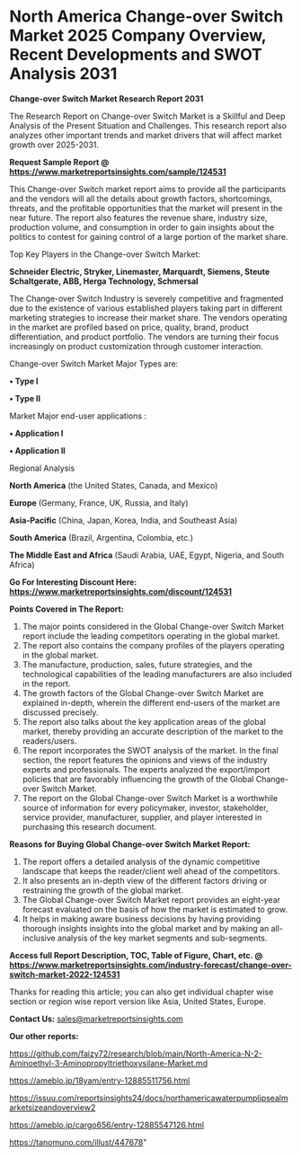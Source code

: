 # North America Change-over Switch Market 2025 Company Overview, Recent Developments and SWOT Analysis 2031

<strong>Change-over Switch Market Research Report 2031</strong>

The Research Report on Change-over Switch Market is a Skillful and Deep Analysis of the Present Situation and Challenges. This research report also analyzes other important trends and market drivers that will affect market growth over 2025-2031.

<strong>Request Sample Report @ <a href=https://www.marketreportsinsights.com/sample/124531>https://www.marketreportsinsights.com/sample/124531</a></strong>

This Change-over Switch market report aims to provide all the participants and the vendors will all the details about growth factors, shortcomings, threats, and the profitable opportunities that the market will present in the near future. The report also features the revenue share, industry size, production volume, and consumption in order to gain insights about the politics to contest for gaining control of a large portion of the market share.

Top Key Players in the Change-over Switch Market:

<strong>Schneider Electric, Stryker, Linemaster, Marquardt, Siemens, Steute Schaltgerate, ABB, Herga Technology, Schmersal</strong>

The Change-over Switch Industry is severely competitive and fragmented due to the existence of various established players taking part in different marketing strategies to increase their market share. The vendors operating in the market are profiled based on price, quality, brand, product differentiation, and product portfolio. The vendors are turning their focus increasingly on product customization through customer interaction.

Change-over Switch Market Major Types are:

<strong>• Type I

• Type II</strong>

Market Major end-user applications :

<strong>• Application I

• Application II</strong>

Regional Analysis

</u><strong><b>North America</b></strong> (the United States, Canada, and Mexico)

<strong><b>Europe </b></strong>(Germany, France, UK, Russia, and Italy)

<strong><b>Asia-Pacific</b></strong> (China, Japan, Korea, India, and Southeast Asia)

<strong><b>South America</b></strong> (Brazil, Argentina, Colombia, etc.)

<strong><b>The Middle East and Africa</b></strong> (Saudi Arabia, UAE, Egypt, Nigeria, and South Africa)

<strong>Go For Interesting Discount Here: <a href=https://www.marketreportsinsights.com/discount/124531>https://www.marketreportsinsights.com/discount/124531</a></strong>

<strong>Points Covered in The Report:</strong>
<ol>
  <li>The major points considered in the Global Change-over Switch Market report include the leading competitors operating in the global market.</li>
  <li>The report also contains the company profiles of the players operating in the global market.</li>
  <li>The manufacture, production, sales, future strategies, and the technological capabilities of the leading manufacturers are also included in the report.</li>
  <li>The growth factors of the Global Change-over Switch Market are explained in-depth, wherein the different end-users of the market are discussed precisely.</li>
  <li>The report also talks about the key application areas of the global market, thereby providing an accurate description of the market to the readers/users.</li>
  <li>The report incorporates the SWOT analysis of the market. In the final section, the report features the opinions and views of the industry experts and professionals. The experts analyzed the export/import policies that are favorably influencing the growth of the Global Change-over Switch Market.</li>
  <li>The report on the Global Change-over Switch Market is a worthwhile source of information for every policymaker, investor, stakeholder, service provider, manufacturer, supplier, and player interested in purchasing this research document.</li>
</ol>
<strong>Reasons for Buying Global Change-over Switch Market Report:</strong>

<ol>
  <li>The report offers a detailed analysis of the dynamic competitive landscape that keeps the reader/client well ahead of the competitors.</li>
  <li>It also presents an in-depth view of the different factors driving or restraining the growth of the global market.</li>
  <li>The Global Change-over Switch Market report provides an eight-year forecast evaluated on the basis of how the market is estimated to grow.</li>
  <li>It helps in making aware business decisions by having providing thorough insights insights into the global market and by making an all-inclusive analysis of the key market segments and sub-segments.</li>
</ol>
<strong>Access full Report Description, TOC, Table of Figure, Chart, etc. @ <a href=https://www.marketreportsinsights.com/industry-forecast/change-over-switch-market-2022-124531>https://www.marketreportsinsights.com/industry-forecast/change-over-switch-market-2022-124531</a></strong>


Thanks for reading this article; you can also get individual chapter wise section or region wise report version like Asia, United States, Europe.

<strong>Contact Us:</strong>
sales@marketreportsinsights.com

<strong>Our other reports:</strong>

<a href=https://github.com/faizy72/research/blob/main/North-America-N-2-Aminoethyl-3-Aminopropyltriethoxysilane-Market.md>https://github.com/faizy72/research/blob/main/North-America-N-2-Aminoethyl-3-Aminopropyltriethoxysilane-Market.md</a>

<a href=https://ameblo.jp/18yam/entry-12885511756.html>https://ameblo.jp/18yam/entry-12885511756.html</a>

<a href=https://issuu.com/reportsinsights24/docs/northamericawaterpumplipsealmarketsizeandoverview2>https://issuu.com/reportsinsights24/docs/northamericawaterpumplipsealmarketsizeandoverview2</a>

<a href=https://ameblo.jp/cargo656/entry-12885547126.html>https://ameblo.jp/cargo656/entry-12885547126.html</a>

<a href=https://tanomuno.com/illust/447678>https://tanomuno.com/illust/447678</a>"
